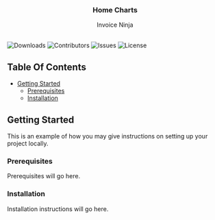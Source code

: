 # <br/>
<p align="center">
  <h3 align="center">Home Charts</h3>

  <p align="center">
    Invoice Ninja
    <br/>
    <br/>
  </p>
</p>

![Downloads](https://img.shields.io/github/downloads/scottdotau/home-charts/total) ![Contributors](https://img.shields.io/github/contributors/scottdotau/home-charts?color=dark-green) ![Issues](https://img.shields.io/github/issues/scottdotau/home-charts) ![License](https://img.shields.io/github/license/scottdotau/home-charts) 

## Table Of Contents

* [Getting Started](#getting-started)
  * [Prerequisites](#prerequisites)
  * [Installation](#installation)

## Getting Started

This is an example of how you may give instructions on setting up your project locally.

### Prerequisites

Prerequisites will go here.

### Installation
Installation instructions will go here.
